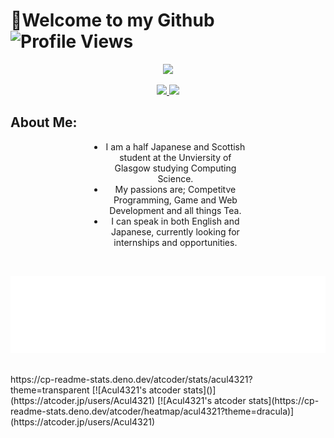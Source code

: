 <h1>
  <a style="text-decoration: none; color: inherit;">👋Welcome to my Github</a>
  <a>
    <img src="https://komarev.com/ghpvc/?username=acul4321" alt="Profile Views">
  </a>
</h1>



<p align="center">
  <a>
    <img src="https://streak-stats.demolab.com?user=Acul4321&center=true&theme=transparent&hide_border=true&card_width=1000">
  </a>
</p>

<p align="center">
  <a href="https://github.com/Acul4321/portfolio-website">
    <img height="190px" src="https://github-readme-stats.vercel.app/api?username=Acul4321&theme=transparent&show_icons=true">
  </a>
  <a href="https://github.com/Acul4321/portfolio-website">
    <img height="190px" src="https://github-readme-stats.vercel.app/api/top-langs/?username=Acul4321&theme=transparent&layout=compact">
  </a>
</p>

<h2>About Me:</h2>
<div style="width: 50%; margin: 0 auto;text-align: center;">
  <ul>
    <li>I am a half Japanese and Scottish student at the Unviersity of Glasgow studying Computing Science.</li>
    <li>My passions are; Competitve Programming, Game and Web Development and all things Tea.</li>
    <li>I can speak in both English and Japanese, currently looking for internships and opportunities.</li>
  </ul>
</div>

<br>
<p align="center">
  <a href="https://leetcode.com/acul4321">
    <img width="800" src="./metrics/metrics.plugin.leetcode.svg" alt="leetcode-stats">
  </a>
</p>

<br>
https://cp-readme-stats.deno.dev/atcoder/stats/acul4321?theme=transparent
[![Acul4321's atcoder stats]()](https://atcoder.jp/users/Acul4321) 
[![Acul4321's atcoder stats](https://cp-readme-stats.deno.dev/atcoder/heatmap/acul4321?theme=dracula)](https://atcoder.jp/users/Acul4321)
